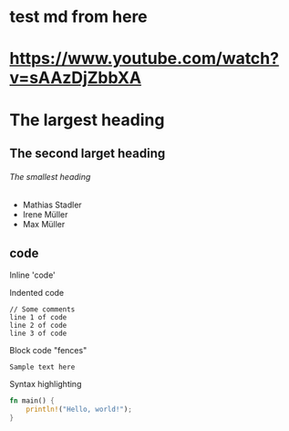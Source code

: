 
# test md  from here 
# https://www.youtube.com/watch?v=sAAzDjZbbXA

# The largest heading
## The second larget heading
###### The smallest heading 

- Mathias Stadler
- Irene Müller
- Max Müller

## code
Inline 'code'


Indented code

    // Some comments
    line 1 of code
    line 2 of code
    line 3 of code

Block code "fences"

```
Sample text here
```

Syntax highlighting

``` rust
fn main() {
    println!("Hello, world!");
}
```
